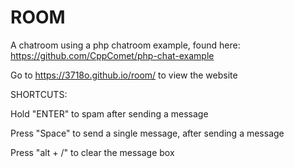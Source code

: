 # ROOM
A chatroom using a php chatroom example, found here: https://github.com/CppComet/php-chat-example

Go to https://3718o.github.io/room/ to view the website


SHORTCUTS:


Hold "ENTER" to spam after sending a message

Press "Space" to send a single message, after sending a message

Press "alt + /" to clear the message box
